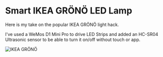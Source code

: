 # Smart IKEA GRÖNÖ LED Lamp

Here is my take on the popular IKEA GRÖNÖ light hack.

I've used a WeMos D1 Mini Pro to drive LED Strips and added an HC-SR04 Ultrasonic sensor to be able to turn it on/off without touch or app.

![IKEA GRÖNÖ](https://i2.wp.com/www.lolorpi.com/wordpress/wp-content/uploads/2018/08/Kid_Lamp_Blue.jpg)
